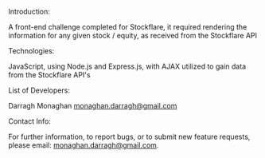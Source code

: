 Introduction: 

A front-end challenge completed for Stockflare, it required rendering the information for any given stock / equity, as received from the Stockflare API


Technologies: 

JavaScript, using Node.js and Express.js, with AJAX utilized to gain data from the Stockflare API's



List of Developers:

Darragh Monaghan monaghan.darragh@gmail.com


Contact Info: 

For further information, to report bugs, or to submit new feature requests, please email: monaghan.darragh@gmail.com.